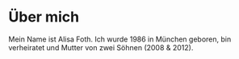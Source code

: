 # Über mich

Mein Name ist Alisa Foth. Ich wurde 1986 in München geboren, bin verheiratet und Mutter von zwei Söhnen (2008 & 2012).